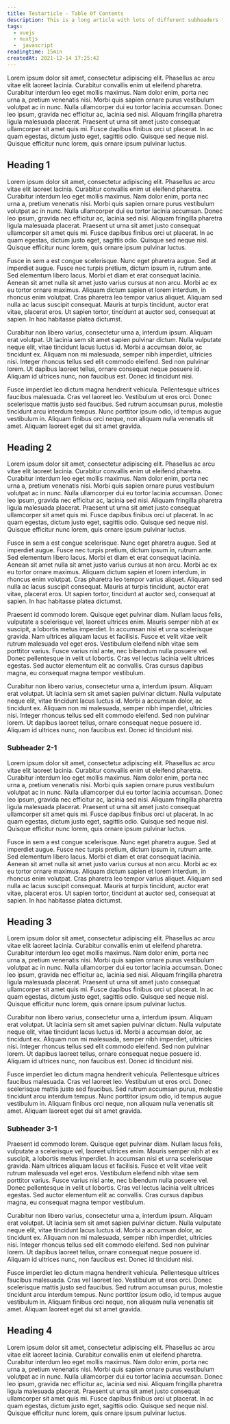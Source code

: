 ```yaml
---
title: Testarticle - Table Of Contents
description: This is a long article with lots of different subheaders to showcase the table of contents parsing functionality. Every heading should automatically be parsed by the AppTableOfContents.vue component and shown in the sidebar if the breakpoint is bigger than xs / sm.
tags: 
  - vuejs 
  - nuxtjs
  -  javascript
readingtime: 15min
createdAt: 2021-12-14 17:25:42
---
```


Lorem ipsum dolor sit amet, consectetur adipiscing elit. Phasellus ac arcu vitae elit laoreet lacinia. Curabitur convallis enim ut eleifend pharetra. Curabitur interdum leo eget mollis maximus. Nam dolor enim, porta nec urna a, pretium venenatis nisi. Morbi quis sapien ornare purus vestibulum volutpat ac in nunc. Nulla ullamcorper dui eu tortor lacinia accumsan. Donec leo ipsum, gravida nec efficitur ac, lacinia sed nisi. Aliquam fringilla pharetra ligula malesuada placerat. Praesent ut urna sit amet justo consequat ullamcorper sit amet quis mi. Fusce dapibus finibus orci ut placerat. In ac quam egestas, dictum justo eget, sagittis odio. Quisque sed neque nisl. Quisque efficitur nunc lorem, quis ornare ipsum pulvinar luctus.

## Heading 1

Lorem ipsum dolor sit amet, consectetur adipiscing elit. Phasellus ac arcu vitae elit laoreet lacinia. Curabitur convallis enim ut eleifend pharetra. Curabitur interdum leo eget mollis maximus. Nam dolor enim, porta nec urna a, pretium venenatis nisi. Morbi quis sapien ornare purus vestibulum volutpat ac in nunc. Nulla ullamcorper dui eu tortor lacinia accumsan. Donec leo ipsum, gravida nec efficitur ac, lacinia sed nisi. Aliquam fringilla pharetra ligula malesuada placerat. Praesent ut urna sit amet justo consequat ullamcorper sit amet quis mi. Fusce dapibus finibus orci ut placerat. In ac quam egestas, dictum justo eget, sagittis odio. Quisque sed neque nisl. Quisque efficitur nunc lorem, quis ornare ipsum pulvinar luctus.

Fusce in sem a est congue scelerisque. Nunc eget pharetra augue. Sed at imperdiet augue. Fusce nec turpis pretium, dictum ipsum in, rutrum ante. Sed elementum libero lacus. Morbi et diam et erat consequat lacinia. Aenean sit amet nulla sit amet justo varius cursus at non arcu. Morbi ac ex eu tortor ornare maximus. Aliquam dictum sapien et lorem interdum, in rhoncus enim volutpat. Cras pharetra leo tempor varius aliquet. Aliquam sed nulla ac lacus suscipit consequat. Mauris at turpis tincidunt, auctor erat vitae, placerat eros. Ut sapien tortor, tincidunt at auctor sed, consequat at sapien. In hac habitasse platea dictumst.

Curabitur non libero varius, consectetur urna a, interdum ipsum. Aliquam erat volutpat. Ut lacinia sem sit amet sapien pulvinar dictum. Nulla vulputate neque elit, vitae tincidunt lacus luctus id. Morbi a accumsan dolor, ac tincidunt ex. Aliquam non mi malesuada, semper nibh imperdiet, ultricies nisi. Integer rhoncus tellus sed elit commodo eleifend. Sed non pulvinar lorem. Ut dapibus laoreet tellus, ornare consequat neque posuere id. Aliquam id ultrices nunc, non faucibus est. Donec id tincidunt nisi.

Fusce imperdiet leo dictum magna hendrerit vehicula. Pellentesque ultrices faucibus malesuada. Cras vel laoreet leo. Vestibulum ut eros orci. Donec scelerisque mattis justo sed faucibus. Sed rutrum accumsan purus, molestie tincidunt arcu interdum tempus. Nunc porttitor ipsum odio, id tempus augue vestibulum in. Aliquam finibus orci neque, non aliquam nulla venenatis sit amet. Aliquam laoreet eget dui sit amet gravida.

## Heading 2 

Lorem ipsum dolor sit amet, consectetur adipiscing elit. Phasellus ac arcu vitae elit laoreet lacinia. Curabitur convallis enim ut eleifend pharetra. Curabitur interdum leo eget mollis maximus. Nam dolor enim, porta nec urna a, pretium venenatis nisi. Morbi quis sapien ornare purus vestibulum volutpat ac in nunc. Nulla ullamcorper dui eu tortor lacinia accumsan. Donec leo ipsum, gravida nec efficitur ac, lacinia sed nisi. Aliquam fringilla pharetra ligula malesuada placerat. Praesent ut urna sit amet justo consequat ullamcorper sit amet quis mi. Fusce dapibus finibus orci ut placerat. In ac quam egestas, dictum justo eget, sagittis odio. Quisque sed neque nisl. Quisque efficitur nunc lorem, quis ornare ipsum pulvinar luctus.

Fusce in sem a est congue scelerisque. Nunc eget pharetra augue. Sed at imperdiet augue. Fusce nec turpis pretium, dictum ipsum in, rutrum ante. Sed elementum libero lacus. Morbi et diam et erat consequat lacinia. Aenean sit amet nulla sit amet justo varius cursus at non arcu. Morbi ac ex eu tortor ornare maximus. Aliquam dictum sapien et lorem interdum, in rhoncus enim volutpat. Cras pharetra leo tempor varius aliquet. Aliquam sed nulla ac lacus suscipit consequat. Mauris at turpis tincidunt, auctor erat vitae, placerat eros. Ut sapien tortor, tincidunt at auctor sed, consequat at sapien. In hac habitasse platea dictumst.

Praesent id commodo lorem. Quisque eget pulvinar diam. Nullam lacus felis, vulputate a scelerisque vel, laoreet ultrices enim. Mauris semper nibh at ex suscipit, a lobortis metus imperdiet. In accumsan nisi et urna scelerisque gravida. Nam ultrices aliquam lacus et facilisis. Fusce et velit vitae velit rutrum malesuada vel eget eros. Vestibulum eleifend nibh vitae sem porttitor varius. Fusce varius nisl ante, nec bibendum nulla posuere vel. Donec pellentesque in velit ut lobortis. Cras vel lectus lacinia velit ultrices egestas. Sed auctor elementum elit ac convallis. Cras cursus dapibus magna, eu consequat magna tempor vestibulum.

Curabitur non libero varius, consectetur urna a, interdum ipsum. Aliquam erat volutpat. Ut lacinia sem sit amet sapien pulvinar dictum. Nulla vulputate neque elit, vitae tincidunt lacus luctus id. Morbi a accumsan dolor, ac tincidunt ex. Aliquam non mi malesuada, semper nibh imperdiet, ultricies nisi. Integer rhoncus tellus sed elit commodo eleifend. Sed non pulvinar lorem. Ut dapibus laoreet tellus, ornare consequat neque posuere id. Aliquam id ultrices nunc, non faucibus est. Donec id tincidunt nisi.


### Subheader 2-1

Lorem ipsum dolor sit amet, consectetur adipiscing elit. Phasellus ac arcu vitae elit laoreet lacinia. Curabitur convallis enim ut eleifend pharetra. Curabitur interdum leo eget mollis maximus. Nam dolor enim, porta nec urna a, pretium venenatis nisi. Morbi quis sapien ornare purus vestibulum volutpat ac in nunc. Nulla ullamcorper dui eu tortor lacinia accumsan. Donec leo ipsum, gravida nec efficitur ac, lacinia sed nisi. Aliquam fringilla pharetra ligula malesuada placerat. Praesent ut urna sit amet justo consequat ullamcorper sit amet quis mi. Fusce dapibus finibus orci ut placerat. In ac quam egestas, dictum justo eget, sagittis odio. Quisque sed neque nisl. Quisque efficitur nunc lorem, quis ornare ipsum pulvinar luctus.

Fusce in sem a est congue scelerisque. Nunc eget pharetra augue. Sed at imperdiet augue. Fusce nec turpis pretium, dictum ipsum in, rutrum ante. Sed elementum libero lacus. Morbi et diam et erat consequat lacinia. Aenean sit amet nulla sit amet justo varius cursus at non arcu. Morbi ac ex eu tortor ornare maximus. Aliquam dictum sapien et lorem interdum, in rhoncus enim volutpat. Cras pharetra leo tempor varius aliquet. Aliquam sed nulla ac lacus suscipit consequat. Mauris at turpis tincidunt, auctor erat vitae, placerat eros. Ut sapien tortor, tincidunt at auctor sed, consequat at sapien. In hac habitasse platea dictumst.


## Heading 3

Lorem ipsum dolor sit amet, consectetur adipiscing elit. Phasellus ac arcu vitae elit laoreet lacinia. Curabitur convallis enim ut eleifend pharetra. Curabitur interdum leo eget mollis maximus. Nam dolor enim, porta nec urna a, pretium venenatis nisi. Morbi quis sapien ornare purus vestibulum volutpat ac in nunc. Nulla ullamcorper dui eu tortor lacinia accumsan. Donec leo ipsum, gravida nec efficitur ac, lacinia sed nisi. Aliquam fringilla pharetra ligula malesuada placerat. Praesent ut urna sit amet justo consequat ullamcorper sit amet quis mi. Fusce dapibus finibus orci ut placerat. In ac quam egestas, dictum justo eget, sagittis odio. Quisque sed neque nisl. Quisque efficitur nunc lorem, quis ornare ipsum pulvinar luctus.

Curabitur non libero varius, consectetur urna a, interdum ipsum. Aliquam erat volutpat. Ut lacinia sem sit amet sapien pulvinar dictum. Nulla vulputate neque elit, vitae tincidunt lacus luctus id. Morbi a accumsan dolor, ac tincidunt ex. Aliquam non mi malesuada, semper nibh imperdiet, ultricies nisi. Integer rhoncus tellus sed elit commodo eleifend. Sed non pulvinar lorem. Ut dapibus laoreet tellus, ornare consequat neque posuere id. Aliquam id ultrices nunc, non faucibus est. Donec id tincidunt nisi.

Fusce imperdiet leo dictum magna hendrerit vehicula. Pellentesque ultrices faucibus malesuada. Cras vel laoreet leo. Vestibulum ut eros orci. Donec scelerisque mattis justo sed faucibus. Sed rutrum accumsan purus, molestie tincidunt arcu interdum tempus. Nunc porttitor ipsum odio, id tempus augue vestibulum in. Aliquam finibus orci neque, non aliquam nulla venenatis sit amet. Aliquam laoreet eget dui sit amet gravida.

### Subheader 3-1

Praesent id commodo lorem. Quisque eget pulvinar diam. Nullam lacus felis, vulputate a scelerisque vel, laoreet ultrices enim. Mauris semper nibh at ex suscipit, a lobortis metus imperdiet. In accumsan nisi et urna scelerisque gravida. Nam ultrices aliquam lacus et facilisis. Fusce et velit vitae velit rutrum malesuada vel eget eros. Vestibulum eleifend nibh vitae sem porttitor varius. Fusce varius nisl ante, nec bibendum nulla posuere vel. Donec pellentesque in velit ut lobortis. Cras vel lectus lacinia velit ultrices egestas. Sed auctor elementum elit ac convallis. Cras cursus dapibus magna, eu consequat magna tempor vestibulum.

Curabitur non libero varius, consectetur urna a, interdum ipsum. Aliquam erat volutpat. Ut lacinia sem sit amet sapien pulvinar dictum. Nulla vulputate neque elit, vitae tincidunt lacus luctus id. Morbi a accumsan dolor, ac tincidunt ex. Aliquam non mi malesuada, semper nibh imperdiet, ultricies nisi. Integer rhoncus tellus sed elit commodo eleifend. Sed non pulvinar lorem. Ut dapibus laoreet tellus, ornare consequat neque posuere id. Aliquam id ultrices nunc, non faucibus est. Donec id tincidunt nisi.

Fusce imperdiet leo dictum magna hendrerit vehicula. Pellentesque ultrices faucibus malesuada. Cras vel laoreet leo. Vestibulum ut eros orci. Donec scelerisque mattis justo sed faucibus. Sed rutrum accumsan purus, molestie tincidunt arcu interdum tempus. Nunc porttitor ipsum odio, id tempus augue vestibulum in. Aliquam finibus orci neque, non aliquam nulla venenatis sit amet. Aliquam laoreet eget dui sit amet gravida.

## Heading 4

Lorem ipsum dolor sit amet, consectetur adipiscing elit. Phasellus ac arcu vitae elit laoreet lacinia. Curabitur convallis enim ut eleifend pharetra. Curabitur interdum leo eget mollis maximus. Nam dolor enim, porta nec urna a, pretium venenatis nisi. Morbi quis sapien ornare purus vestibulum volutpat ac in nunc. Nulla ullamcorper dui eu tortor lacinia accumsan. Donec leo ipsum, gravida nec efficitur ac, lacinia sed nisi. Aliquam fringilla pharetra ligula malesuada placerat. Praesent ut urna sit amet justo consequat ullamcorper sit amet quis mi. Fusce dapibus finibus orci ut placerat. In ac quam egestas, dictum justo eget, sagittis odio. Quisque sed neque nisl. Quisque efficitur nunc lorem, quis ornare ipsum pulvinar luctus.
